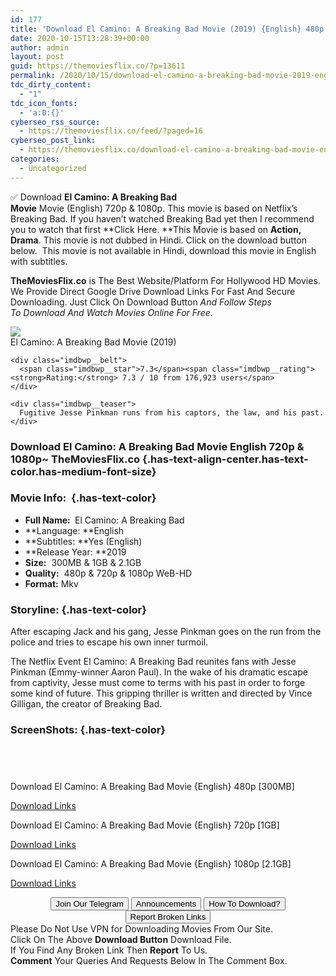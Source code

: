 ```yaml
---
id: 177
title: 'Download El Camino: A Breaking Bad Movie (2019) {English} 480p [300MB] || 720p [1GB] || 1080p [2.1GB]'
date: 2020-10-15T13:28:39+00:00
author: admin
layout: post
guid: https://themoviesflix.co/?p=13611
permalink: /2020/10/15/download-el-camino-a-breaking-bad-movie-2019-english-480p-300mb-720p-1gb-1080p-2-1gb/
tdc_dirty_content:
  - "1"
tdc_icon_fonts:
  - 'a:0:{}'
cyberseo_rss_source:
  - https://themoviesflix.co/feed/?paged=16
cyberseo_post_link:
  - https://themoviesflix.co/download-el-camino-a-breaking-bad-movie-english-2019-480p-720p-1080p/
categories:
  - Uncategorized
---
```

✅ Download&nbsp;**El Camino: A Breaking Bad Movie**&nbsp;Movie&nbsp;(English)&nbsp;720p&nbsp;&&nbsp;1080p. This movie is based on Netflix’s Breaking Bad. If you haven’t watched Breaking Bad yet then I recommend you to watch that first&nbsp;**Click Here.&nbsp;**This Movie is based on&nbsp;**Action, Drama**. This movie is not dubbed in Hindi. Click on the download button below.&nbsp; This movie is&nbsp;not&nbsp;available in Hindi, download this movie in English with subtitles.

**TheMoviesFlix.co**&nbsp;is The Best Website/Platform For Hollywood HD Movies. We Provide Direct Google Drive Download Links For Fast And Secure Downloading. Just Click On Download Button&nbsp;_And Follow Steps To&nbsp;Download And Watch Movies Online For Free_.

<div class="imdbwp imdbwp--movie dark">
  <div class="imdbwp__thumb">
    <a class="imdbwp__link" target="_blank" title="El Camino: A Breaking Bad Movie" href="https://www.imdb.com/title/tt9243946/" rel="nofollow noopener noreferrer"><img class="imdbwp__img" src="https://m.media-amazon.com/images/M/MV5BNjk4MzVlM2UtZGM0ZC00M2M1LThkMWEtZjUyN2U2ZTc0NmM5XkEyXkFqcGdeQXVyOTAzMTc2MjA@._V1_SX300.jpg" /></a>
  </div>
  
  <div class="imdbwp__content">
    <div class="imdbwp__header">
      <span class="imdbwp__title">El Camino: A Breaking Bad Movie</span> (2019)
    </div>
    
    <div class="imdbwp__belt">
      <span class="imdbwp__star">7.3</span><span class="imdbwp__rating"><strong>Rating:</strong> 7.3 / 10 from 176,923 users</span>
    </div>
    
    <div class="imdbwp__teaser">
      Fugitive Jesse Pinkman runs from his captors, the law, and his past.
    </div>
  </div>
</div>

### Download El Camino: A Breaking Bad Movie English 720p & 1080p~ TheMoviesFlix.co {.has-text-align-center.has-text-color.has-medium-font-size}

### Movie Info:&nbsp; {.has-text-color}

  * **Full Name:&nbsp;**&nbsp;El Camino: A Breaking Bad
  * **Language:&nbsp;**English
  * **Subtitles:&nbsp;**Yes (English)
  * **Release Year:&nbsp;**2019
  * **Size:**&nbsp; 300MB & 1GB & 2.1GB
  * **Quality:**&nbsp; 480p & 720p & 1080p WeB-HD
  * **Format:**&nbsp;Mkv

### Storyline: {.has-text-color}

After escaping Jack and his gang, Jesse Pinkman goes on the run from the police and tries to escape his own inner turmoil.

The Netflix Event El Camino: A Breaking Bad reunites fans with Jesse Pinkman (Emmy-winner Aaron Paul). In the wake of his dramatic escape from captivity, Jesse must come to terms with his past in order to forge some kind of future. This gripping thriller is written and directed by Vince Gilligan, the creator of Breaking Bad.

### ScreenShots: {.has-text-color}

<div class="wp-block-image">
  <figure class="aligncenter"><img src="https://i.imgur.com/7BGbNOg.jpg" alt /></figure>
</div>

<div class="wp-block-image">
  <figure class="aligncenter"><img src="https://i.imgur.com/mGtm2kM.jpg" alt /></figure>
</div>

<div class="wp-block-image">
  <figure class="aligncenter"><img src="https://i.imgur.com/3oX2Lsu.jpg" alt /></figure>
</div>

<div class="wp-block-image">
  <figure class="aligncenter"><img src="https://i.imgur.com/Gr1TZsG.jpg" alt /></figure>
</div>

<p class="has-text-align-center has-text-color has-medium-font-size">
  Download El Camino: A Breaking Bad Movie {English} 480p [300MB]
</p>

<span class="mb-center maxbutton-3-center"><span class="maxbutton-3-container mb-container"><a class="maxbutton-3 maxbutton maxbutton-post-button" target="_blank" rel="nofollow noopener noreferrer" href="https://coinquint.com/a3876/"><span class="mb-text">Download Links</span></a></span></span>

<p class="has-text-align-center has-text-color has-medium-font-size">
  Download El Camino: A Breaking Bad Movie {English} 720p [1GB]
</p>

<span class="mb-center maxbutton-3-center"><span class="maxbutton-3-container mb-container"><a class="maxbutton-3 maxbutton maxbutton-post-button" target="_blank" rel="nofollow noopener noreferrer" href="https://coinquint.com/a3878/"><span class="mb-text">Download Links</span></a></span></span>

<p class="has-text-align-center has-text-color has-medium-font-size">
  Download El Camino: A Breaking Bad Movie {English} 1080p [2.1GB]
</p>

<span class="mb-center maxbutton-3-center"><span class="maxbutton-3-container mb-container"><a class="maxbutton-3 maxbutton maxbutton-post-button" target="_blank" rel="nofollow noopener noreferrer" href="https://coinquint.com/a13478/"><span class="mb-text">Download Links</span></a></span></span>

<center>
</center>

<center>
  <a href="https://t.me/themoviesflixcom" target="_blank" data-wpel-link="external" rel="nofollow external noopener noreferrer"><button class="button button5">Join Our Telegram</button></a> <a href="https://themoviesflix.co/download-el-camino-a-breaking-bad-movie-english-2019-480p-720p-1080p/#" target="_blank" data-wpel-link="external" rel="nofollow external noopener noreferrer"><button class="button button5">Announcements</button></a> <a href="https://themoviesflix.com/how-to-download/" target="_blank" data-wpel-link="external" rel="nofollow external noopener noreferrer"><button class="button button5">How To Download?</button></a> <a href="https://themoviesflix.co/download-el-camino-a-breaking-bad-movie-english-2019-480p-720p-1080p/#" target="_blank" data-wpel-link="external" rel="nofollow external noopener noreferrer"><button class="button button5">Report Broken Links</button></a>
</center>

<div class="alert alert-danger">
  Please Do Not Use VPN for Downloading Movies From Our Site.
</div>

<div class="alert alert-success">
  Click On The Above <strong>Download Button</strong> Download File.
</div>

<div class="alert alert-warning">
  If You Find Any Broken Link Then <strong>Report</strong> To Us.
</div>

<div class="alert alert-info">
  <strong>Comment</strong> Your Queries And Requests Below In The Comment Box.
</div>